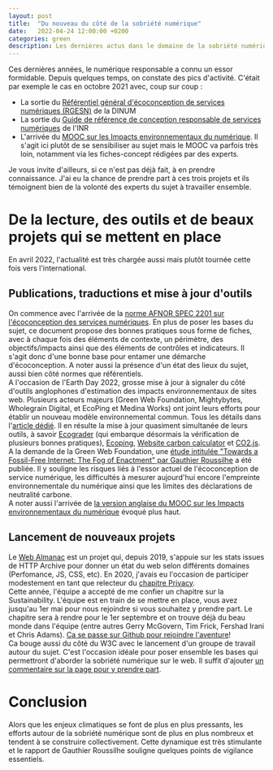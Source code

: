 ```yaml
---
layout: post
title:  "Du nouveau du côté de la sobriété numérique"
date:   2022-04-24 12:00:00 +0200
categories: green
description: Les dernières actus dans le domaine de la sobriété numérique
---
```

Ces dernières années, le numérique responsable a connu un essor formidable. Depuis quelques temps, on constate des pics d'activité. C'était par exemple le cas en octobre 2021 avec, coup sur coup : 
* La sortie du [Référentiel général d'écoconception de services numériques (RGESN)](https://www.boutique.afnor.org/fr-fr/norme/afnor-spec-2201/ecoconception-des-services-numeriques/fa203506/323315) de la DINUM
* La sortie du [Guide de référence de conception responsable de services numériques](https://gr491.isit-europe.org/) de l'INR  
* L'arrivée du [MOOC sur les Impacts environnementaux du numérique](https://www.fun-mooc.fr/fr/cours/impacts-environnementaux-du-numerique/). Il s'agit ici plutôt de se sensibiliser au sujet mais le MOOC va parfois très loin, notamment via les fiches-concept rédigées par des experts. 
  
Je vous invite d'ailleurs, si ce n'est pas déjà fait, à en prendre connaissance. J'ai eu la chance de prendre part à ces trois projets et ils témoignent bien de la volonté des experts du sujet à travailler ensemble.   


# De la lecture, des outils et de beaux projets qui se mettent en place
En avril 2022, l'actualité est très chargée aussi mais plutôt tournée cette fois vers l'international.   
  
## Publications, traductions et mise à jour d'outils
On commence avec l'arrivée de la [norme AFNOR SPEC 2201 sur l'écoconception des services numériques](https://www.boutique.afnor.org/fr-fr/norme/afnor-spec-2201/ecoconception-des-services-numeriques/fa203506/323315). En plus de poser les bases du sujet, ce document propose des bonnes pratiques sous forme de fiches, avec à chaque fois des éléments de contexte, un périmètre, des objectifs/impacts ainsi que des éléments de contrôles et indicateurs. Il s'agit donc d'une bonne base pour entamer une démarche d'écoconception. A noter aussi la présence d'un état des lieux du sujet, aussi bien côté normes que référentiels.   
A l'occasion de l'Earth Day 2022, grosse mise à jour à signaler du côté d'outils anglophones d'estimation des impacts environnementaux de sites web. Plusieurs acteurs majeurs (Green Web Foundation, Mightybytes, Wholegrain Digital, et EcoPing et Medina Works) ont joint leurs efforts pour établir un nouveau modèle environnemental commun. Tous les détails dans l'[article dédié](https://sustainablewebdesign.org/calculating-digital-emissions). Il en résulte la mise à jour quasiment simultanée de leurs outils, à savoir [Ecograder](https://ecograder.com/) (qui embarque désormais la vérification de plusieurs bonnes pratiques), [Ecoping](https://ecoping.earth/), [Website carbon calculator](https://www.websitecarbon.com/) et [CO2.js](https://github.com/thegreenwebfoundation/co2.js/).   
A la demande de la Green Web Foundation, une [étude intitulée "Towards a Fossil-Free Internet:
The Fog of Enactment" par Gauthier Roussilhe](https://www.thegreenwebfoundation.org/publications/report-fog-of-enactment/) a été publiée. Il y souligne les risques liés à l'essor actuel de l'écoconception de service numérique, les difficultés à mesurer aujourd'hui encore l'empreinte environnementale du numérique ainsi que les limites des déclarations de neutralité carbone.   
A noter aussi l'arrivée de [la version anglaise du MOOC sur les Impacts environnementaux du numérique](https://www.fun-mooc.fr/en/courses/environmental-impacts-of-digital-technologies/) évoqué plus haut.   
  
## Lancement de nouveaux projets
Le [Web Almanac](https://almanac.httparchive.org/en/2021/) est un projet qui, depuis 2019, s'appuie sur les stats issues de HTTP Archive pour donner un état du web selon différents domaines (Perfomance, JS, CSS, etc). En 2020, j'avais eu l'occasion de participer modestement en tant que relecteur du [chapitre Privacy](https://almanac.httparchive.org/en/2020/privacy).  
Cette année, l'équipe a accepté de me confier un chapitre sur la Sustainability. L'équipe est en train de se mettre en place, vous avez jusqu'au 1er mai pour nous rejoindre si vous souhaitez y prendre part. Le chapitre sera à rendre pour le 1er septembre et on trouve déjà du beau monde dans l'équipe (entre autres Gerry McGovern, Tim Frick, Fershad Irani et Chris Adams). [Ca se passe sur Github pour rejoindre l'aventure](https://almanac.httparchive.org/en/2020/privacy)!  
Ca bouge aussi du côté du W3C avec le lancement d'un groupe de travail autour du sujet. C'est l'occasion idéale pour poser ensemble les bases qui permettront d'aborder la sobriété numérique sur le web. Il suffit d'ajouter [un commentaire sur la page pour y prendre part](https://www.w3.org/community/sustyweb/2022/04/19/sustainability-recommendations-working-group/).  
  
# Conclusion
Alors que les enjeux climatiques se font de plus en plus pressants, les efforts autour de la sobriété numérique sont de plus en plus nombreux et tendent à se construire collectivement. Cette dynamique est très stimulante et le rapport de Gauthier Roussilhe souligne quelques points de vigilance essentiels.